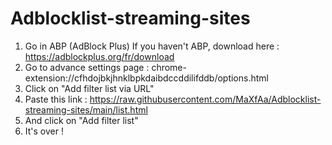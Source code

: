 # Adblocklist-streaming-sites

1. Go in ABP (AdBlock Plus) If you haven't ABP, download here : https://adblockplus.org/fr/download
2. Go to advance settings page : chrome-extension://cfhdojbkjhnklbpkdaibdccddilifddb/options.html
3. Click on "Add filter list via URL"
4. Paste this link : https://raw.githubusercontent.com/MaXfAa/Adblocklist-streaming-sites/main/list.html
5. And click on "Add filter list"
6. It's over !
